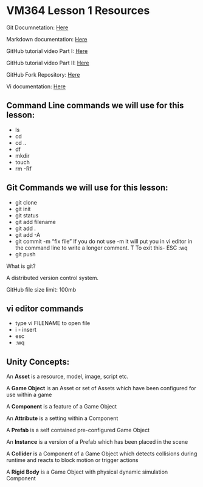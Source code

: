 # VM364 Lesson 1 Resources

Git Documnetation: [Here](http://git-scm.com/doc)

Markdown documentation: [Here](https://help.github.com/articles/markdown-basics/)

GitHub tutorial video Part I: [Here](https://www.youtube.com/watch?v=0fKg7e37bQE)

GitHub tutorial video Part II: [Here](https://www.youtube.com/watch?v=oFYyTZwMyAg)

GitHub Fork Repository: [Here](https://help.github.com/articles/fork-a-repo/)

Vi documentation: [Here](http://themackhack.blogspot.com/2012/10/mac-osx-terminal-how-to-use-vi-editor.html)

## Command Line commands we will use for this lesson:
* ls
* cd
* cd ..
* df
* mkdir
* touch
* rm -Rf


## Git Commands we will use for this lesson:
* git clone
* git init
* git status
* git add filename
* git add .
* git add -A
* git commit -m “fix file”
	If you do not use -m it will put you in vi editor in the command line to write a longer comment. T	To exit this-     ESC :wq
* git push

What is git?

A distributed version control system.

GitHub file size limit: 100mb

## vi editor commands
* type vi FILENAME to open file
* i - insert
* esc
* :wq 


## Unity Concepts:

An **Asset** is a resource, model, image, script etc.

A **Game Object** is an Asset or set of Assets which have been configured for use within a game

A **Component** is a feature of a Game Object

An **Attribute** is a setting within a Component

A **Prefab** is a self contained pre-configured Game Object

An **Instance** is a version of a Prefab which has been placed in the scene

A **Collider** is a Component of a Game Object which detects collisions during runtime and reacts to block motion or trigger actions

A **Rigid Body** is a Game Object with physical dynamic simulation Component

